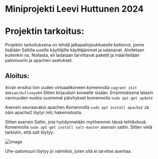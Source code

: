 # Miniprojekti Leevi Huttunen 2024

# Projektin tarkoitus:
Projektin tarkoituksena on tehdä jalkapallojoukkueelle kotisivut, jonne lisätään Saltilla uusille käyttäjille käyttäjänimet ja salasanat. Aloitetaan kuitenkin ns. Nollasta, eli
ladataan tarvittavat paketit ja määritellään palomuurin ja apachen asetukset. 

## Aloitus:
Aivan ensiksi loin uuden virtuaalikoneen komennolla    `vagrant init debian/bullseye64` Sitten kirjauduin koneelle sisään.
Ensimmäisenä latasin varmuuden vuoksi uusimmat päivitykset komennolla    `sudo apt-get update`

Asensin seuraavaksi apachen Komennolla `sudo apt install apache2`
Ja näin apache2 löytyi /etc hakemistosta.

Sitten asensin Saltin, jota hyödynnetään myöhemmin tässä tehtävässä. Komennolla `sudo apt-get install salt-master` asensin saltin. Sitten vielä tarkistin, että salt löytyy:

![image](https://github.com/LeeviHuttunen/Palvelintenhallinta/assets/165004822/0ea95b12-96ac-4b8d-8ff4-2dbfe87b05a0)

Ufw-palomuuri löytyy jo valmiiksi, joten sitä ei tarvitse asentaa.



